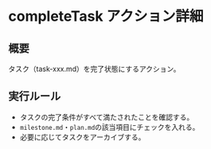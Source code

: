 # completeTask アクション詳細

## 概要
タスク（task-xxx.md）を完了状態にするアクション。

## 実行ルール
- タスクの完了条件がすべて満たされたことを確認する。
- `milestone.md`・`plan.md`の該当項目にチェックを入れる。
- 必要に応じてタスクをアーカイブする。
